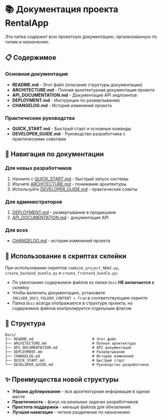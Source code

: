 # 📚 Документация проекта RentalApp

Эта папка содержит всю проектную документацию, организованную по типам и назначению.

## 📋 Содержимое

### Основная документация
- **README.md** - Этот файл (описание структуры документации)
- **ARCHITECTURE.md** - Полная архитектурная документация проекта
- **API_DOCUMENTATION.md** - Документация API эндпоинтов
- **DEPLOYMENT.md** - Инструкции по развертыванию
- **CHANGELOG.md** - История изменений проекта

### Практические руководства
- **QUICK_START.md** - Быстрый старт и основные команды
- **DEVELOPER_GUIDE.md** - Руководство разработчика с практическими советами

## 🎯 Навигация по документации

### Для новых разработчиков
1. Начните с [QUICK_START.md](QUICK_START.md) - быстрый запуск системы
2. Изучите [ARCHITECTURE.md](ARCHITECTURE.md) - понимание архитектуры
3. Используйте [DEVELOPER_GUIDE.md](DEVELOPER_GUIDE.md) - практические советы

### Для администраторов
1. [DEPLOYMENT.md](DEPLOYMENT.md) - развертывание в продакшене
2. [API_DOCUMENTATION.md](API_DOCUMENTATION.md) - документация API

### Для всех
- [CHANGELOG.md](CHANGELOG.md) - история изменений проекта

## 🔧 Использование в скриптах склейки

При использовании скриптов `combine_project_NEW2.py`, `create_backend_bundle.py` и `create_frontend_bundle.py`:

- По умолчанию содержимое файлов из папки `Docs` **НЕ включается** в склейку
- Чтобы включить документацию, установите `INCLUDE_DOCS_FOLDER_CONTENT = True` в соответствующем скрипте
- Папка `Docs` всегда отображается в структуре проекта, но содержимое файлов контролируется отдельным флагом

## 📁 Структура

```
Docs/
├── README.md                           # Этот файл
├── ARCHITECTURE.md                     # Полная архитектура
├── API_DOCUMENTATION.md                # API документация
├── DEPLOYMENT.md                       # Развертывание
├── CHANGELOG.md                        # История изменений
├── QUICK_START.md                      # Быстрый старт
└── DEVELOPER_GUIDE.md                  # Руководство разработчика
```

## ✨ Преимущества новой структуры

- **Убрано дублирование** - вся архитектурная информация в одном месте
- **Практичность** - фокус на реальных задачах разработчиков
- **Простота поддержки** - меньше файлов для обновления
- **Лучшая навигация** - четкое разделение по назначению
